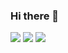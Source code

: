 ### Hi there 👋


 <img src="https://img.shields.io/badge/python-3776AB?style=flat&logo=Python&logoColor=white"/>
 <img src="https://img.shields.io/badge/python-A8B9CC?style=flat&logo=C&logoColor=white"/>
 <img src="https://img.shields.io/badge/python-00599C?style=flat&logo=C++&logoColor=white"/>
 
<!--
**jaeyeon1024/jaeyeon1024** is a ✨ _special_ ✨ repository because its `README.md` (this file) appears on your GitHub profile.

Here are some ideas to get you started:

- 🔭 I’m currently working on ...
- 🌱 I’m currently learning ...
- 👯 I’m looking to collaborate on ...
- 🤔 I’m looking for help with ...
- 💬 Ask me about ...
- 📫 How to reach me: ...
- 😄 Pronouns: ...
- ⚡ Fun fact: ...
-->
